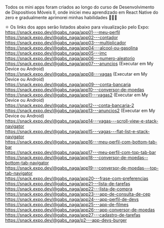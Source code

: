 Todos os mini apps foram criados ao longo do curso de Desenvolvimento de Dispositivos Móveis II, onde iniciei meu aprendizado em React Native do zero e gradualmente aprimorei minhas habilidades 👩‍💻✨

⚛ Os links dos apps serão listados abaixo para visualização pelo Expo:  
https://snack.expo.dev/@gabs_naga/app01---meu-perfil  
https://snack.expo.dev/@gabs_naga/app02---contador  
https://snack.expo.dev/@gabs_naga/app03---multiplicador  
https://snack.expo.dev/@gabs_naga/app04---alcool-ou-gasolina  
https://snack.expo.dev/@gabs_naga/app05---imc  
https://snack.expo.dev/@gabs_naga/app06---numero-aleatorio  
https://snack.expo.dev/@gabs_naga/app07---anuncios  (Executar em My Device ou Android)  
https://snack.expo.dev/@gabs_naga/app08---vagas     (Executar em My Device ou Android)  
https://snack.expo.dev/@gabs_naga/app09---conta-bancaria  
https://snack.expo.dev/@gabs_naga/app10---conversor-de-moedas  
https://snack.expo.dev/@gabs_naga/app11---vagas2    (Executar em My Device ou Android)  
https://snack.expo.dev/@gabs_naga/app12---conta-bancaria-2  
https://snack.expo.dev/@gabs_naga/app13---anuncios2   (Executar em My Device ou Android)  
https://snack.expo.dev/@gabs_naga/app14---vagas---scroll-view-e-stack-navigator       
https://snack.expo.dev/@gabs_naga/app15---vagas---flat-list-e-stack-navigator    
https://snack.expo.dev/@gabs_naga/app16---meu-perfil-com-bottom-tab-bar  
https://snack.expo.dev/@gabs_naga/app17---meu-perfil-com-top-tab-bar   
https://snack.expo.dev/@gabs_naga/app18---conversor-de-moedas--bottom-tab-navigator    
https://snack.expo.dev/@gabs_naga/app19---conversor-de-moedas---top-tab-navigator    
https://snack.expo.dev/@gabs_naga/app20---frase-com-preferencias    
https://snack.expo.dev/@gabs_naga/app21---lista-de-tarefas      
https://snack.expo.dev/@gabs_naga/app22---lista-de-compra       
https://snack.expo.dev/@gabs_naga/app23---app-de-consulta-de-cep      
https://snack.expo.dev/@gabs_naga/app24---app-perfil-de-devs   
https://snack.expo.dev/@gabs_naga/app25---app-de-filmes      
https://snack.expo.dev/@gabs_naga/app26---app-conversor-de-moedas    
https://snack.expo.dev/@gabs_naga/app27---cadastro-de-tarefas   
https://snack.expo.dev/@gabs_naga/p2---app-devs-burger   
